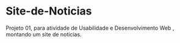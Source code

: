 # Site-de-Noticias
Projeto 01, para atividade de Usabilidade e Desenvolvimento Web , montando um site de notícias. 
